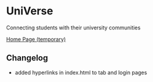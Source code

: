 UniVerse
====
Connecting students with their university communities

[Home Page (temporary)](https://matikd41.github.io/UniVerse/index.html)

## Changelog
* added hyperlinks in index.html to tab and login pages
